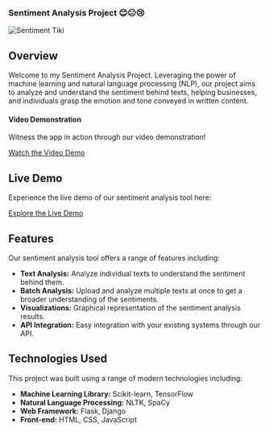### **Sentiment Analysis Project 😊😐😢**

![Sentiment Tiki](https://github.com/tieugem1997/Sentiment_Streamlit_Tiki/assets/39017335/15add311-e1e9-470f-b02c-7ea3fdbebdac)

## Overview

Welcome to my Sentiment Analysis Project. Leveraging the power of machine learning and natural language processing (NLP), our project aims to analyze and understand the sentiment behind texts, helping businesses, and individuals grasp the emotion and tone conveyed in written content.

#### **Video Demonstration**

Witness the app in action through our video demonstration!

[Watch the Video Demo]([https://github-production-user-asset-6210df.s3.amazonaws.com/39017335/266809601-e87e6c47-e30d-43e8-93a2-958b297b30d2.mp4](https://github.com/tieugem1997/Sentiment_Streamlit_Tiki/assets/39017335/ef8d1663-24ce-4f2e-b660-06d8182746b6))

## Live Demo

Experience the live demo of our sentiment analysis tool here:

[Explore the Live Demo](https://https://sentiment-app-tiki.streamlit.app/)

## Features

Our sentiment analysis tool offers a range of features including:

- **Text Analysis:** Analyze individual texts to understand the sentiment behind them.
- **Batch Analysis:** Upload and analyze multiple texts at once to get a broader understanding of the sentiments.
- **Visualizations:** Graphical representation of the sentiment analysis results.
- **API Integration:** Easy integration with your existing systems through our API.

## Technologies Used

This project was built using a range of modern technologies including:

- **Machine Learning Library:** Scikit-learn, TensorFlow
- **Natural Language Processing:** NLTK, SpaCy
- **Web Framework:** Flask, Django
- **Front-end:** HTML, CSS, JavaScript
